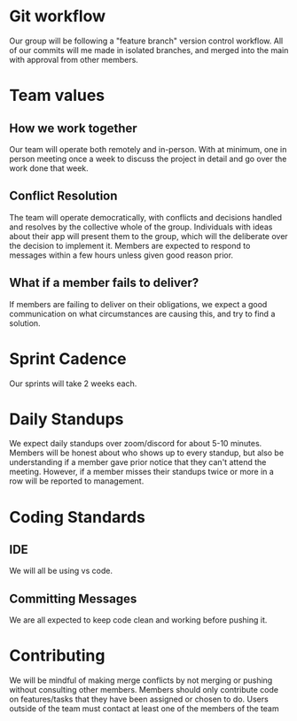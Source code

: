 # Git workflow 
Our group will be following a "feature branch" version control workflow. All of our commits will me made in isolated branches, and merged into the main with approval from other members. 

# Team values

## How we work together
Our team will operate both remotely and in-person. With at minimum, one in person meeting once a week to discuss the project in detail and go over the work done that week. 

## Conflict Resolution 
The team will operate democratically, with conflicts and decisions handled and resolves by the collective whole of the group. Individuals with ideas about their app will present them to the group, which will the deliberate over the decision to implement it. Members are expected to respond to messages within a few hours unless given good reason prior. 

## What if a member fails to deliver? 
If members are failing to deliver on their obligations, we expect a good communication on what circumstances are causing this, and try to find a solution. 

# Sprint Cadence 
Our sprints will take 2 weeks each. 

# Daily Standups 
We expect daily standups over zoom/discord for about 5-10 minutes. Members will be honest about who shows up to every standup, but also be understanding if a member gave prior notice that they can't attend the meeting. However, if a member misses their standups twice or more in a row will be reported to management. 

# Coding Standards 

## IDE
We will all be using vs code. 

## Committing Messages 
We are all expected to keep code clean and working before pushing it. 

# Contributing 

We will be mindful of making merge conflicts by not merging or pushing without consulting other members. Members should only contribute code on features/tasks that they have been assigned or chosen to do. Users outside of the team must contact at least one of the members of the team 


